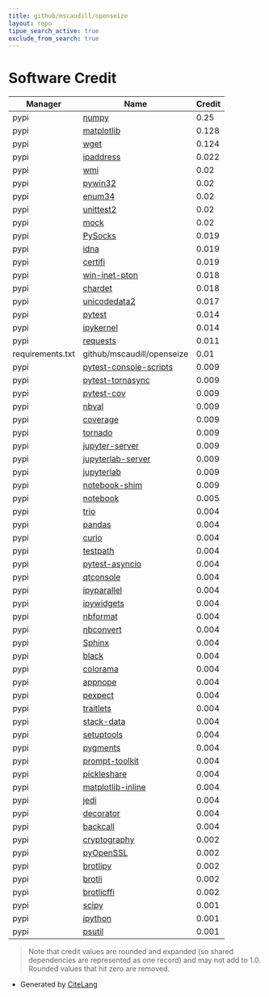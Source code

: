 ```yaml
---
title: github/mscaudill/openseize
layout: repo
tipue_search_active: true
exclude_from_search: true
---
```

# Software Credit

|Manager|Name|Credit|
|-------|----|------|
|pypi|[numpy](https://www.numpy.org)|0.25|
|pypi|[matplotlib](https://matplotlib.org)|0.128|
|pypi|[wget](http://bitbucket.org/techtonik/python-wget/)|0.124|
|pypi|[ipaddress](https://pypi.org/project/ipaddress)|0.022|
|pypi|[wmi](https://pypi.org/project/wmi)|0.02|
|pypi|[pywin32](https://pypi.org/project/pywin32)|0.02|
|pypi|[enum34](https://pypi.org/project/enum34)|0.02|
|pypi|[unittest2](https://pypi.org/project/unittest2)|0.02|
|pypi|[mock](https://pypi.org/project/mock)|0.02|
|pypi|[PySocks](https://github.com/Anorov/PySocks)|0.019|
|pypi|[idna](https://github.com/kjd/idna)|0.019|
|pypi|[certifi](https://certifiio.readthedocs.io/en/latest/)|0.019|
|pypi|[win-inet-pton](https://github.com/hickeroar/win_inet_pton)|0.018|
|pypi|[chardet](https://github.com/chardet/chardet)|0.018|
|pypi|[unicodedata2](https://pypi.org/project/unicodedata2)|0.017|
|pypi|[pytest](https://pypi.org/project/pytest)|0.014|
|pypi|[ipykernel](https://pypi.org/project/ipykernel)|0.014|
|pypi|[requests](https://requests.readthedocs.io)|0.011|
|requirements.txt|github/mscaudill/openseize|0.01|
|pypi|[pytest-console-scripts](https://pypi.org/project/pytest-console-scripts)|0.009|
|pypi|[pytest-tornasync](https://pypi.org/project/pytest-tornasync)|0.009|
|pypi|[pytest-cov](https://pypi.org/project/pytest-cov)|0.009|
|pypi|[nbval](https://pypi.org/project/nbval)|0.009|
|pypi|[coverage](https://pypi.org/project/coverage)|0.009|
|pypi|[tornado](https://pypi.org/project/tornado)|0.009|
|pypi|[jupyter-server](https://pypi.org/project/jupyter-server)|0.009|
|pypi|[jupyterlab-server](https://pypi.org/project/jupyterlab-server)|0.009|
|pypi|[jupyterlab](https://pypi.org/project/jupyterlab)|0.009|
|pypi|[notebook-shim](https://pypi.org/project/notebook-shim)|0.009|
|pypi|[notebook](http://jupyter.org)|0.005|
|pypi|[trio](https://github.com/python-trio/trio)|0.004|
|pypi|[pandas](https://pypi.org/project/pandas)|0.004|
|pypi|[curio](https://pypi.org/project/curio)|0.004|
|pypi|[testpath](https://pypi.org/project/testpath)|0.004|
|pypi|[pytest-asyncio](https://pypi.org/project/pytest-asyncio)|0.004|
|pypi|[qtconsole](https://pypi.org/project/qtconsole)|0.004|
|pypi|[ipyparallel](https://pypi.org/project/ipyparallel)|0.004|
|pypi|[ipywidgets](https://pypi.org/project/ipywidgets)|0.004|
|pypi|[nbformat](https://pypi.org/project/nbformat)|0.004|
|pypi|[nbconvert](https://pypi.org/project/nbconvert)|0.004|
|pypi|[Sphinx](https://pypi.org/project/Sphinx)|0.004|
|pypi|[black](https://pypi.org/project/black)|0.004|
|pypi|[colorama](https://pypi.org/project/colorama)|0.004|
|pypi|[appnope](https://pypi.org/project/appnope)|0.004|
|pypi|[pexpect](https://pypi.org/project/pexpect)|0.004|
|pypi|[traitlets](https://pypi.org/project/traitlets)|0.004|
|pypi|[stack-data](https://pypi.org/project/stack-data)|0.004|
|pypi|[setuptools](https://pypi.org/project/setuptools)|0.004|
|pypi|[pygments](https://pypi.org/project/pygments)|0.004|
|pypi|[prompt-toolkit](https://pypi.org/project/prompt-toolkit)|0.004|
|pypi|[pickleshare](https://pypi.org/project/pickleshare)|0.004|
|pypi|[matplotlib-inline](https://pypi.org/project/matplotlib-inline)|0.004|
|pypi|[jedi](https://pypi.org/project/jedi)|0.004|
|pypi|[decorator](https://pypi.org/project/decorator)|0.004|
|pypi|[backcall](https://pypi.org/project/backcall)|0.004|
|pypi|[cryptography](https://pypi.org/project/cryptography)|0.002|
|pypi|[pyOpenSSL](https://pypi.org/project/pyOpenSSL)|0.002|
|pypi|[brotlipy](https://pypi.org/project/brotlipy)|0.002|
|pypi|[brotli](https://pypi.org/project/brotli)|0.002|
|pypi|[brotlicffi](https://pypi.org/project/brotlicffi)|0.002|
|pypi|[scipy](https://www.scipy.org)|0.001|
|pypi|[ipython](https://ipython.org)|0.001|
|pypi|[psutil](https://github.com/giampaolo/psutil)|0.001|


> Note that credit values are rounded and expanded (so shared dependencies are represented as one record) and may not add to 1.0. Rounded values that hit zero are removed.


- Generated by [CiteLang](https://github.com/vsoch/citelang)
